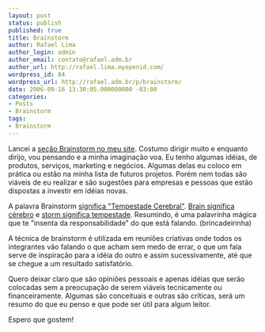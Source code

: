 ```yaml
---
layout: post
status: publish
published: true
title: Brainstorm
author: Rafael Lima
author_login: admin
author_email: contato@rafael.adm.br
author_url: http://rafael.lima.myopenid.com/
wordpress_id: 84
wordpress_url: http://rafael.adm.br/p/brainstorm/
date: 2006-09-16 13:30:05.000000000 -03:00
categories:
- Posts
- Brainstorm
tags:
- Brainstorm
---
```

Lancei a <a href="http://rafael.adm.br/c/brainstorm">se&ccedil;&atilde;o Brainstorm no meu site</a>. Costumo dirigir muito e enquanto dirijo, vou pensando e a minha imagina&ccedil;&atilde;o voa. Eu tenho algumas id&eacute;ias, de produtos, servi&ccedil;os, marketing e neg&oacute;cios. Algumas delas eu coloco em pr&aacute;tica ou est&atilde;o na minha lista de futuros projetos. Por&eacute;m nem todas s&atilde;o vi&aacute;veis de eu realizar e s&atilde;o sugest&otilde;es para empresas e pessoas que est&atilde;o dispostas a investir em id&eacute;ias novas.

A palavra Brainstorm <a href="http://www.google.com.br/search?hl=pt-BR&q=define%3A+brainstorm&btnG=Pesquisa+Google&meta=">significa "Tempestade Cerebral"</a>. <a href="http://translate.google.com/translate_t?text=brain&langpair=en|pt">Brain significa c&eacute;rebro</a> e <a href="http://translate.google.com/translate_t?text=storm&langpair=en|pt">storm significa tempestade</a>. Resumindo, &eacute; uma palavrinha m&aacute;gica que te "insenta da responsabilidade" do que est&aacute; falando. (brincadeirinha)

A t&eacute;cnica de brainstorm &eacute; utilizada em reuni&otilde;es criativas onde todos os integrantes v&atilde;o falando o que acham sem medo de errar, o que um fala serve de inspira&ccedil;&atilde;o para a id&eacute;ia do outro e assim sucessivamente, at&eacute; que se chegue a um resultado satisfat&oacute;rio.

Quero deixar claro que s&atilde;o opini&otilde;es pessoais e apenas id&eacute;ias que ser&atilde;o colocadas sem a preocupa&ccedil;&atilde;o de serem vi&aacute;veis tecnicamente ou financeiramente. Algumas s&atilde;o conceituais e outras s&atilde;o cr&iacute;ticas, ser&aacute; um resumo do que eu penso e que pode ser &uacute;til para algum leitor.

Espero que gostem!
